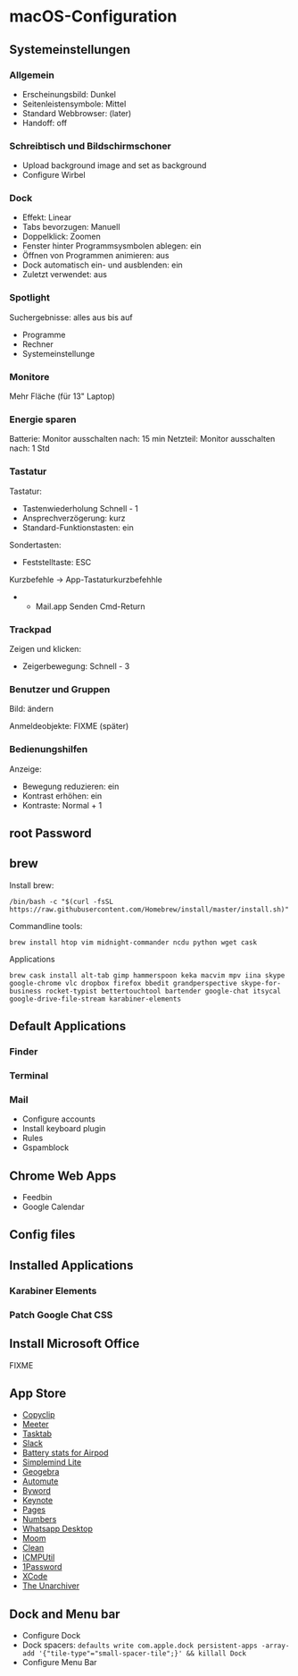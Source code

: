 # macOS-Configuration

## Systemeinstellungen

### Allgemein

- Erscheinungsbild: Dunkel
- Seitenleistensymbole: Mittel
- Standard Webbrowser: (later)
- Handoff: off

### Schreibtisch und Bildschirmschoner

- Upload background image and set as background
- Configure Wirbel

### Dock

- Effekt: Linear
- Tabs bevorzugen: Manuell
- Doppelklick: Zoomen
- Fenster hinter Programmsysmbolen ablegen: ein
- Öffnen von Programmen animieren: aus
- Dock automatisch ein- und ausblenden: ein
- Zuletzt verwendet: aus

### Spotlight

Suchergebnisse: alles aus bis auf

- Programme
- Rechner
- Systemeinstellunge 

### Monitore

Mehr Fläche (für 13" Laptop)

### Energie sparen

Batterie: Monitor ausschalten nach: 15 min
Netzteil: Monitor ausschalten nach: 1 Std

### Tastatur

Tastatur: 

- Tastenwiederholung Schnell - 1
- Ansprechverzögerung: kurz
- Standard-Funktionstasten: ein

Sondertasten:

- Feststelltaste: ESC

Kurzbefehle -> App-Tastaturkurzbefehhle

- + Mail.app Senden Cmd-Return

### Trackpad

Zeigen und klicken: 

- Zeigerbewegung: Schnell - 3

### Benutzer und Gruppen

Bild: ändern

Anmeldeobjekte: FIXME (später)

### Bedienungshilfen

Anzeige:

- Bewegung reduzieren: ein
- Kontrast erhöhen: ein
- Kontraste: Normal + 1

## root Password


## brew

Install brew:

```
/bin/bash -c "$(curl -fsSL https://raw.githubusercontent.com/Homebrew/install/master/install.sh)"
```

Commandline tools:

```
brew install htop vim midnight-commander ncdu python wget cask
```

Applications

```
brew cask install alt-tab gimp hammerspoon keka macvim mpv iina skype google-chrome vlc dropbox firefox bbedit grandperspective skype-for-business rocket-typist bettertouchtool bartender google-chat itsycal google-drive-file-stream karabiner-elements
```

## Default Applications

### Finder

### Terminal

### Mail

- Configure accounts
- Install keyboard plugin
- Rules
- Gspamblock


## Chrome Web Apps

- Feedbin
- Google Calendar

## Config files

## Installed Applications

### Karabiner Elements

### Patch Google Chat CSS

## Install Microsoft Office

FIXME

## App Store

- [Copyclip](https://apps.apple.com/de/app/copyclip-clipboard-history/id595191960?mt=12)
- [Meeter](https://apps.apple.com/de/app/meeter-f%C3%BCr-zoom-teams-co/id1510445899)
- [Tasktab](https://apps.apple.com/de/app/tasktab-simple-to-do-list/id1395414535?mt=12)
- [Slack](https://apps.apple.com/de/app/slack/id803453959?mt=12)
- [Battery stats for Airpod](https://apps.apple.com/de/app/battery-stats-for-airpods/id1405763798?mt=12)
- [Simplemind Lite](https://apps.apple.com/de/app/simplemind-lite-mind-mapping/id439654198?mt=12)
- [Geogebra](https://apps.apple.com/de/app/geogebra-graphing-calculator/id1294018688?mt=12)
- [Automute](https://apps.apple.com/de/app/automute-preventing-awkward-situations/id1118136179?mt=12)
- [Byword](https://apps.apple.com/de/app/byword/id420212497?mt=12)
- [Keynote](https://apps.apple.com/de/app/keynote/id409183694?mt=12)
- [Pages](https://apps.apple.com/de/app/pages/id409201541?mt=12)
- [Numbers](https://apps.apple.com/de/app/numbers/id409203825?mt=12)
- [Whatsapp Desktop](https://apps.apple.com/de/app/whatsapp-desktop/id1147396723)
- [Moom](https://apps.apple.com/de/app/moom/id419330170?mt=12)
- [Clean](https://apps.apple.com/de/app/clean/id418412301?mt=12)
- [ICMPUtil](https://apps.apple.com/de/app/icmputil/id866965011?mt=12)
- [1Password](https://apps.apple.com/de/app/1password/id443987910?mt=12)
- [XCode](https://apps.apple.com/de/app/xcode/id497799835?mt=12)
- [The Unarchiver](https://apps.apple.com/de/app/the-unarchiver/id425424353?mt=12)

## Dock and Menu bar

- Configure Dock
- Dock spacers: `defaults write com.apple.dock persistent-apps -array-add '{"tile-type"="small-spacer-tile";}' && killall Dock`
- Configure Menu Bar

